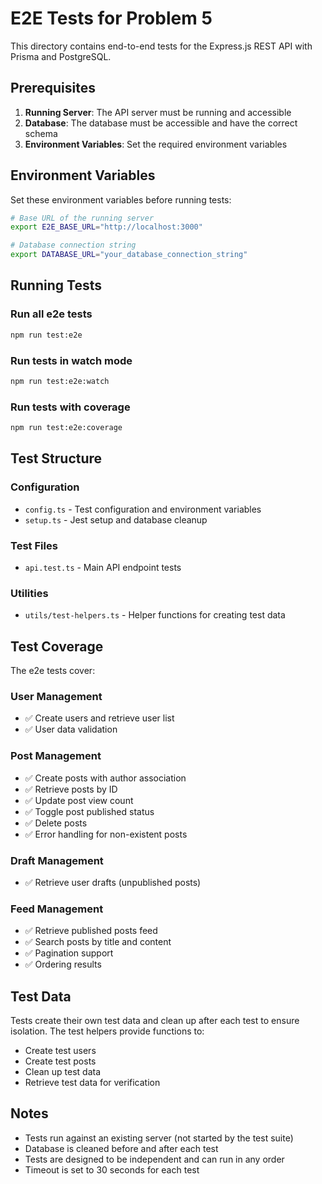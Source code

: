 # E2E Tests for Problem 5

This directory contains end-to-end tests for the Express.js REST API with Prisma and PostgreSQL.

## Prerequisites

1. **Running Server**: The API server must be running and accessible
2. **Database**: The database must be accessible and have the correct schema
3. **Environment Variables**: Set the required environment variables

## Environment Variables

Set these environment variables before running tests:

```bash
# Base URL of the running server
export E2E_BASE_URL="http://localhost:3000"

# Database connection string
export DATABASE_URL="your_database_connection_string"
```

## Running Tests

### Run all e2e tests
```bash
npm run test:e2e
```

### Run tests in watch mode
```bash
npm run test:e2e:watch
```

### Run tests with coverage
```bash
npm run test:e2e:coverage
```

## Test Structure

### Configuration
- `config.ts` - Test configuration and environment variables
- `setup.ts` - Jest setup and database cleanup

### Test Files
- `api.test.ts` - Main API endpoint tests

### Utilities
- `utils/test-helpers.ts` - Helper functions for creating test data

## Test Coverage

The e2e tests cover:

### User Management
- ✅ Create users and retrieve user list
- ✅ User data validation

### Post Management
- ✅ Create posts with author association
- ✅ Retrieve posts by ID
- ✅ Update post view count
- ✅ Toggle post published status
- ✅ Delete posts
- ✅ Error handling for non-existent posts

### Draft Management
- ✅ Retrieve user drafts (unpublished posts)

### Feed Management
- ✅ Retrieve published posts feed
- ✅ Search posts by title and content
- ✅ Pagination support
- ✅ Ordering results

## Test Data

Tests create their own test data and clean up after each test to ensure isolation. The test helpers provide functions to:

- Create test users
- Create test posts
- Clean up test data
- Retrieve test data for verification

## Notes

- Tests run against an existing server (not started by the test suite)
- Database is cleaned before and after each test
- Tests are designed to be independent and can run in any order
- Timeout is set to 30 seconds for each test 